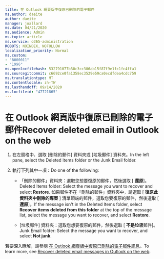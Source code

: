 ```yaml
---
title: 在 Outlook 網頁版中復原已刪除的電子郵件
ms.author: daeite
author: daeite
manager: joallard
ms.date: 04/21/2020
ms.audience: Admin
ms.topic: article
ms.service: o365-administration
ROBOTS: NOINDEX, NOFOLLOW
localization_priority: Normal
ms.custom:
- "8000011"
- "1996"
ms.openlocfilehash: 532791077b30c3cc306ab15f87f9e1fc1fc4ffa1
ms.sourcegitcommit: c6692ce0fa1358ec3529e59ca0ecdfdea4cdc759
ms.translationtype: MT
ms.contentlocale: zh-TW
ms.lasthandoff: 09/14/2020
ms.locfileid: "47721865"
---
```

# <a name="recover-deleted-email-in-outlook-on-the-web"></a><span data-ttu-id="0c4d6-102">在 Outlook 網頁版中復原已刪除的電子郵件</span><span class="sxs-lookup"><span data-stu-id="0c4d6-102">Recover deleted email in Outlook on the web</span></span>

1. <span data-ttu-id="0c4d6-103">在左窗格中，選取 [刪除的郵件] 資料夾或 [垃圾郵件] 資料夾。</span><span class="sxs-lookup"><span data-stu-id="0c4d6-103">In the left pane, select the Deleted Items folder or the Junk Email folder.</span></span>

2. <span data-ttu-id="0c4d6-104">執行下列其中一項：</span><span class="sxs-lookup"><span data-stu-id="0c4d6-104">Do one of the following:</span></span>

    - <span data-ttu-id="0c4d6-105">「刪除的郵件」資料夾：選取您想要復原的郵件，然後選取 [ **還原**]。</span><span class="sxs-lookup"><span data-stu-id="0c4d6-105">Deleted Items folder: Select the message you want to recover and select **Restore**.</span></span> <span data-ttu-id="0c4d6-106">如果郵件不在「刪除的郵件」資料夾中，請選取 [ **復原此資料夾中刪除的專案** ] 清單頂端的郵件，選取您要復原的郵件，然後選取 [ **還原**]。</span><span class="sxs-lookup"><span data-stu-id="0c4d6-106">If the message isn't in the Deleted Items folder, select **Recover items deleted from this folder** at the top of the message list, select the message you want to recover, and select **Restore**.</span></span>

    - <span data-ttu-id="0c4d6-107">[垃圾郵件] 資料夾：選取您想要復原的郵件，然後選取 [ **不是垃圾**郵件]。</span><span class="sxs-lookup"><span data-stu-id="0c4d6-107">Junk Email folder: Select the message you want to recover, and select **Not junk**.</span></span>

<span data-ttu-id="0c4d6-108">若要深入瞭解，請參閱 [在 Outlook 網頁版中復原已刪除的電子郵件訊息](https://support.office.com/article/a8ca78ac-4721-4066-95dd-571842e9fb11)。</span><span class="sxs-lookup"><span data-stu-id="0c4d6-108">To learn more, see [Recover deleted email messages in Outlook on the web](https://support.office.com/article/a8ca78ac-4721-4066-95dd-571842e9fb11).</span></span>